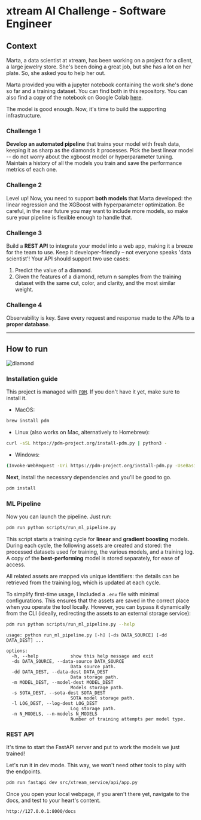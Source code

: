 # xtream AI Challenge - Software Engineer

## Context

Marta, a data scientist at xtream, has been working on a project for a client, a large jewelry store. She's been doing a great job, but she has a lot on her plate. So, she asked you to help her out.

Marta provided you with a jupyter notebook containing the work she's done so far and a training dataset. You can find both in this repository. You can also find a copy of the notebook on Google Colab [here](https://colab.research.google.com/drive/1ZUg5sAj-nW0k3E5fEcDuDBdQF-IhTQrd?usp=sharing).

The model is good enough. Now, it's time to build the supporting infrastructure.

### Challenge 1

**Develop an automated pipeline** that trains your model with fresh data, keeping it as sharp as the diamonds it processes.
Pick the best linear model -- do not worry about the xgboost model or hyperparameter tuning.
Maintain a history of all the models you train and save the performance metrics of each one.

### Challenge 2

Level up! Now, you need to support **both models** that Marta developed: the linear regression and the XGBoost with hyperparameter optimization.
Be careful, in the near future you may want to include more models, so make sure your pipeline is flexible enough to handle that.

### Challenge 3

Build a **REST API** to integrate your model into a web app, making it a breeze for the team to use. Keep it developer-friendly – not everyone speaks 'data scientist'!
Your API should support two use cases:
1. Predict the value of a diamond.
2. Given the features of a diamond, return n samples from the training dataset with the same cut, color, and clarity, and the most similar weight.

### Challenge 4

Observability is key. Save every request and response made to the APIs to a **proper database**.

---

## How to run

![diamond](https://img.itch.zone/aW1hZ2UvMTEwMDA2OC82MzQ0MTg0LmdpZg==/794x1000/L%2Fyy05.gif)

### Installation guide
This project is managed with [`PDM`](https://pdm-project.org/en/latest). If you don't have it yet, make sure to install it.

- MacOS:
```bash
brew install pdm
```

- Linux (also works on Mac, alternatively to Homebrew):
```bash
curl -sSL https://pdm-project.org/install-pdm.py | python3 -
```

- Windows:
```bash
(Invoke-WebRequest -Uri https://pdm-project.org/install-pdm.py -UseBasicParsing).Content | py -
```

**Next**, install the necessary dependencies and you'll be good to go.
```bash
pdm install
```

### ML Pipeline
Now you can launch the pipeline. Just run:
```bash
pdm run python scripts/run_ml_pipeline.py
```
This script starts a training cycle for **linear** and **gradient boosting** models. During each cycle, the following assets are created and stored: the processed datasets used for training, the various models, and a training log. A copy of the **best-performing** model is stored separately, for ease of access.


All related assets are mapped via unique identifiers: the details can be retrieved from the training log, which is updated at each cycle.


To simplify first-time usage, I included a ```.env``` file with minimal configurations. This ensures that the assets are saved in the correct place when you operate the tool locally. However, you can bypass it dynamically from the CLI (ideally, redirecting the assets to an external storage service):
```bash
pdm run python scripts/run_ml_pipeline.py --help
```
```
usage: python run_ml_pipeline.py [-h] [-ds DATA_SOURCE] [-dd DATA_DEST] ...

options:
  -h, --help            show this help message and exit
  -ds DATA_SOURCE, --data-source DATA_SOURCE
                        Data source path.
  -dd DATA_DEST, --data-dest DATA_DEST
                        Data storage path.
  -m MODEL_DEST, --model-dest MODEL_DEST
                        Models storage path.
  -s SOTA_DEST, --sota-dest SOTA_DEST
                        SOTA model storage path.
  -l LOG_DEST, --log-dest LOG_DEST
                        Log storage path.
  -n N_MODELS, --n-models N_MODELS
                        Number of training attempts per model type.
```

### REST API
It's time to start the FastAPI server and put to work the models we just trained!


Let's run it in dev mode. This way, we won't need other tools to play with the endpoints.
```bash
pdm run fastapi dev src/xtream_service/api/app.py
```
Once you open your local webpage, if you aren't there yet, navigate to the docs, and test to your heart's content.
```
http://127.0.0.1:8000/docs
```
